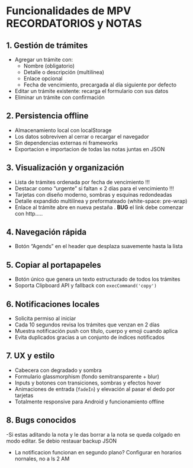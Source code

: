 # Funcionalidades de MPV RECORDATORIOS y NOTAS

## 1. Gestión de trámites  
- Agregar un trámite con:
  - Nombre (obligatorio)  
  - Detalle o descripción (multilínea)  
  - Enlace opcional  
  - Fecha de vencimiento, precargada al día siguiente por defecto  
- Editar un trámite existente: recarga el formulario con sus datos  
- Eliminar un trámite con confirmación

## 2. Persistencia offline  
- Almacenamiento local con localStorage  
- Los datos sobreviven al cerrar o recargar el navegador  
- Sin dependencias externas ni frameworks
- Exportacion e importacion de todas las notas juntas en JSON  

## 3. Visualización y organización  
- Lista de trámites ordenada por fecha de vencimiento !!!
- Destacar como “urgente” si faltan ≤ 2 días para el vencimiento !!!
- Tarjetas con diseño moderno, sombras y esquinas redondeadas  
 - Detalle expandido multilínea y preformateado (white-space: pre-wrap)  
- Enlace al trámite abre en nueva pestaña . **BUG** el link debe comenzar con http.....

## 4. Navegación rápida  
- Botón “Agends” en el header que desplaza suavemente hasta la lista  

## 5. Copiar al portapapeles  
- Botón único que genera un texto estructurado de todos los trámites  
- Soporta Clipboard API y fallback con `execCommand('copy')`  

## 6. Notificaciones locales  
- Solicita permiso al iniciar  
- Cada 10 segundos revisa los trámites que venzan en 2 días  
- Muestra notificación push con título, cuerpo y emoji cuando aplica  
- Evita duplicados gracias a un conjunto de índices notificados


## 7. UX y estilo  
- Cabecera con degradado y sombra  
- Formulario glassmorphism (fondo semitransparente + blur)  
- Inputs y botones con transiciones, sombras y efectos hover  
- Animaciones de entrada (`fadeIn`) y elevación al pasar el dedo por tarjetas  
- Totalmente responsive para Android y funcionamiento offline  

## 8. Bugs conocidos
-Si estas aditando la nota y le das borrar a la nota se queda colgado en modo editar. Se debio restauar backup JSON
- La notificacion funcionan en segundo plano? Configurar en horarios nornales, no a ls 2 AM  
